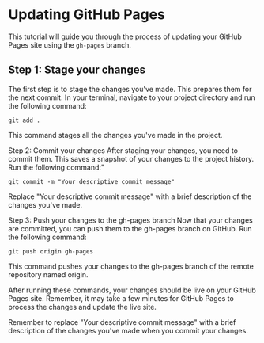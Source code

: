 # Updating GitHub Pages

This tutorial will guide you through the process of updating your GitHub Pages site using the `gh-pages` branch.

## Step 1: Stage your changes

The first step is to stage the changes you've made. This prepares them for the next commit. In your terminal, navigate to your project directory and run the following command:

    git add .

This command stages all the changes you've made in the project.

Step 2: Commit your changes
After staging your changes, you need to commit them. This saves a snapshot of your changes to the project history. Run the following command:"

    git commit -m "Your descriptive commit message"

Replace "Your descriptive commit message" with a brief description of the changes you've made.

Step 3: Push your changes to the gh-pages branch
Now that your changes are committed, you can push them to the gh-pages branch on GitHub. Run the following command:

    git push origin gh-pages

This command pushes your changes to the gh-pages branch of the remote repository named origin.

After running these commands, your changes should be live on your GitHub Pages site. Remember, it may take a few minutes for GitHub Pages to process the changes and update the live site.

Remember to replace "Your descriptive commit message" with a brief description of the changes you've made when you commit your changes.